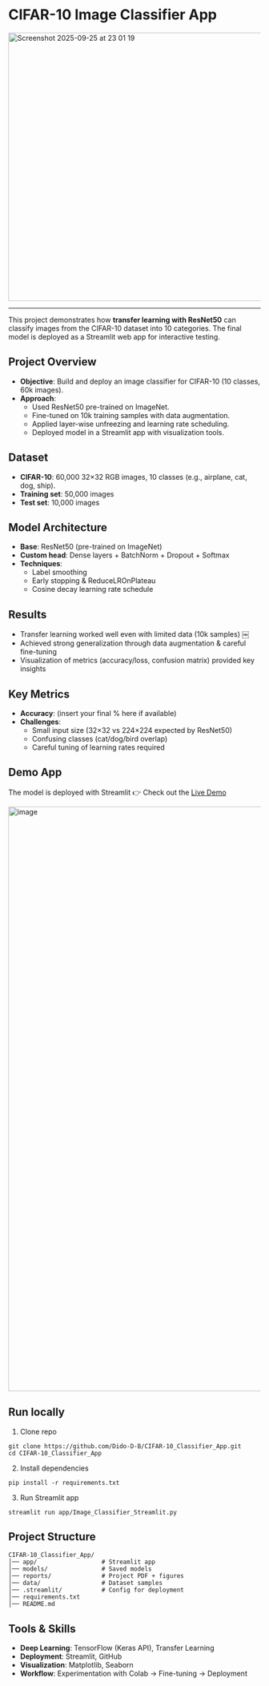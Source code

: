 # CIFAR-10 Image Classifier App

<img width="958" height="536" alt="Screenshot 2025-09-25 at 23 01 19" src="https://github.com/user-attachments/assets/51782863-5787-4f05-8664-d891feb52114" />

---

This project demonstrates how **transfer learning with ResNet50** can classify images from the CIFAR-10 dataset into 10 categories. The final model is deployed as a Streamlit web app for interactive testing.

## Project Overview

* **Objective**: Build and deploy an image classifier for CIFAR-10 (10 classes, 60k images).
* **Approach**:
  * Used ResNet50 pre-trained on ImageNet.
  * Fine-tuned on 10k training samples with data augmentation.
  * Applied layer-wise unfreezing and learning rate scheduling.
  * Deployed model in a Streamlit app with visualization tools.

## Dataset

* **CIFAR-10**: 60,000 32×32 RGB images, 10 classes (e.g., airplane, cat, dog, ship).
* **Training set**: 50,000 images
* **Test set**: 10,000 images

## Model Architecture

* **Base**: ResNet50 (pre-trained on ImageNet)
* **Custom head**: Dense layers + BatchNorm + Dropout + Softmax
* **Techniques**:
  * Label smoothing
  * Early stopping & ReduceLROnPlateau
  * Cosine decay learning rate schedule

## Results

* Transfer learning worked well even with limited data (10k samples) ￼
* Achieved strong generalization through data augmentation & careful fine-tuning
* Visualization of metrics (accuracy/loss, confusion matrix) provided key insights

## Key Metrics

* **Accuracy**: (insert your final % here if available)
* **Challenges**:
  * Small input size (32×32 vs 224×224 expected by ResNet50)
  * Confusing classes (cat/dog/bird overlap)
  * Careful tuning of learning rates required

## Demo App

The model is deployed with Streamlit 👉 Check out the [Live Demo](https://image-aiclassifier.streamlit.app/)

<img width="1418" height="1168" alt="image" src="https://github.com/user-attachments/assets/cdf99009-e7ae-45c1-825e-87ac474b5c79" />


## Run locally

1. Clone repo

```
git clone https://github.com/Dido-D-B/CIFAR-10_Classifier_App.git
cd CIFAR-10_Classifier_App
```

2. Install dependencies

```
pip install -r requirements.txt
```

3. Run Streamlit app

```
streamlit run app/Image_Classifier_Streamlit.py
```

## Project Structure

```
CIFAR-10_Classifier_App/
│── app/                  # Streamlit app
│── models/               # Saved models
│── reports/              # Project PDF + figures
│── data/                 # Dataset samples
│── .streamlit/           # Config for deployment
│── requirements.txt
│── README.md
```

## Tools & Skills

* **Deep Learning**: TensorFlow (Keras API), Transfer Learning
* **Deployment**: Streamlit, GitHub
* **Visualization**: Matplotlib, Seaborn
* **Workflow**: Experimentation with Colab → Fine-tuning → Deployment
